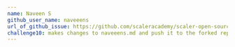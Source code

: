 ```yaml
---
name: Naveen S
github_user_name: naveeens
url_of_github_issue: https://github.com/scaleracademy/scaler-open-source-september-challenge/issues/200
challenge10: makes changes to naveeens.md and push it to the forked repo
---
```

